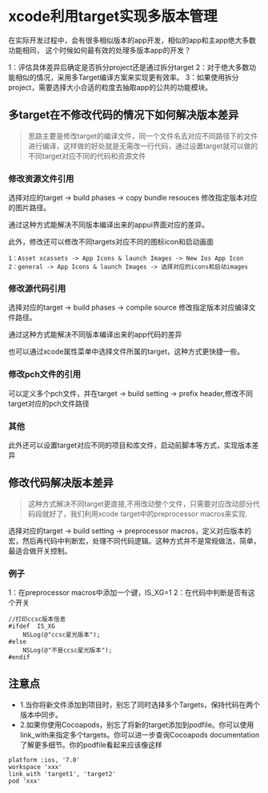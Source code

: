 # xcode利用target实现多版本管理

在实际开发过程中，会有很多相似版本的app开发，相似的app和主app绝大多数功能相同， 这个时候如何最有效的处理多版本app的开发？


1：评估具体差异后确定是否拆分project还是通过拆分target
2：对于绝大多数功能相似的情况，采用多Target编译方案来实现更有效率。
3：如果使用拆分project，需要选择大小合适的粒度去抽取app的公共的功能模块。


## 多target在不修改代码的情况下如何解决版本差异
>	思路主要是修改target的编译文件，同一个文件名去对应不同路径下的文件进行编译，这样做的好处就是无需改一行代码，通过设置target就可以做的不同target对应不同的代码和资源文件

### 修改资源文件引用


选择对应的target -> build phases -> copy bundle resouces 修改指定版本对应的图片路径。

通过这种方式能解决不同版本编译出来的appui界面对应的差异。

此外，修改还可以修改不同targets对应不同的图标icon和启动画面
````
1：Asset xcassets -> App Icons & launch Images -> New Ios App Icon 	
2：general -> App Icons & launch Images -> 选择对应的icons和启动images
````


### 修改源代码引用

选择对应的target -> build phases -> compile source 修改指定版本对应编译文件路径。

通过这种方式能解决不同版本编译出来的app代码的差异

也可以通过xcode属性菜单中选择文件所属的target，这种方式更快捷一些。


### 修改pch文件的引用
可以定义多个pch文件，并在target -> build setting ->  prefix header,修改不同target对应的pch文件路径


### 其他
此外还可以设置target对应不同的项目和库文件，启动前脚本等方式，实现版本差异


## 修改代码解决版本差异
>	这种方式解决不同target更直接,不用改动整个文件，只需要对应改动部分代码段就好了，我们利用xcode target中的preprocessor macros来实现.

选择对应的target -> build setting -> preprocessor macros，定义对应版本的宏，然后再代码中判断宏，处理不同代码逻辑。这种方式并不是常规做法，简单，最适合做开关控制。

### 例子

1：在preprocessor macros中添加一个键，IS_XG=1
2：在代码中判断是否有这个开关

````objc
//打印ccsc版本信息
#ifdef  IS_XG
    NSLog(@"ccsc星光版本");
#else
    NSLog(@"不是ccsc星光版本");
#endif
````



## 注意点

-	1.当你将新文件添加到项目时，别忘了同时选择多个Targets，保持代码在两个版本中同步。 
-	2.如果你使用Cocoapods，别忘了将新的target添加到podfile。你可以使用 link_with来指定多个targets。你可以进一步查询Cocoapods documentation了解更多细节。你的podfile看起来应该像这样

```` 
platform :ios, '7.0'  
workspace 'xxx'  
link_with 'target1', 'target2'  
pod 'xxx'  

````
